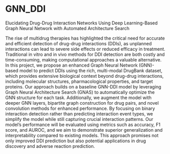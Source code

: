 # GNN_DDI

Elucidating Drug-Drug Interaction Networks Using Deep Learning-Based Graph Neural Network with Automated Architecture Search

The rise of multidrug therapies has highlighted the critical need for accurate and
efficient detection of drug-drug interactions (DDIs), as unplanned interactions can
lead to severe side effects or reduced efficacy in treatment. Traditional in vitro and
in vivo methods for DDI detection are both costly and time-consuming, making
computational approaches a valuable alternative. In this project, we propose an
enhanced Graph Neural Network (GNN)-based model to predict DDIs using the
rich, multi-modal DrugBank dataset, which provides extensive biological context
beyond drug-drug interactions, including molecular structures, pharmacological
properties, and target proteins. Our approach builds on a baseline GNN-DDI
model by leveraging Graph Neural Architecture Search (GNAS) to automatically
optimize the GNN structure for each task. Additionally, we augment the model
with deeper GNN layers, bipartite graph construction for drug pairs, and novel
convolution methods for enhanced performance. By focusing on binary interaction
detection rather than predicting interaction event types, we simplify the model
while still capturing crucial interaction patterns. Our model’s performance will
be evaluated using metrics such as accuracy, F1 score, and AUROC, and we aim
to demonstrate superior generalization and interpretability compared to existing
models. This approach promises not only improved DDI prediction but also
potential applications in drug discovery and adverse reaction prediction.
